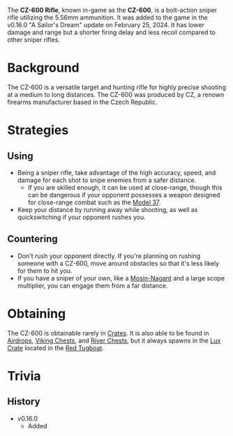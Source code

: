 The **CZ-600 Rifle**, known in-game as the **CZ-600**, is a bolt-action sniper rifle utilizing the 5.56mm ammunition. It was added to the game in the v0.16.0 "A Sailor's Dream" update on February 25, 2024. It has lower damage and range but a shorter firing delay and less recoil compared to other sniper rifles.

# Background
The CZ-600 is a versatile target and hunting rifle for highly precise shooting at a medium to long distances. The CZ-600 was produced by CZ, a renown firearms manufacturer based in the Czech Republic.

# Strategies

## Using
- Being a sniper rifle, take advantage of the high accuracy, speed, and damage for each shot to snipe enemies from a safer distance.
  - If you are skilled enough, it can be used at close-range, though this can be dangerous if your opponent possesses a weapon designed for close-range combat such as the [Model 37](/weapons/guns/model_37).
- Keep your distance by running away while shooting, as well as quickswitching if your opponent rushes you.

## Countering
- Don't rush your opponent directly. If you're planning on rushing someone with a CZ-600, move around obstacles so that it's less likely for them to hit you.
- If you have a sniper of your own, like a [Mosin-Nagant](/weapons/guns/mosin) and a large scope multiplier, you can engage them from a far distance.

# Obtaining
The CZ-600 is obtainable rarely in [Crates](/obstacles/crates). It is also able to be found in [Airdrops](/obstacles/airdrops), [Viking Chests](/obstacles/viking_chest), and [River Chests](/obstacles/river_chest), but it always spawns in  the [Lux Crate](/obstacles/lux_crate) located in the [Red Tugboat](/buildings/tugboat_red).

# Trivia

## History
- v0.16.0
  - Added
